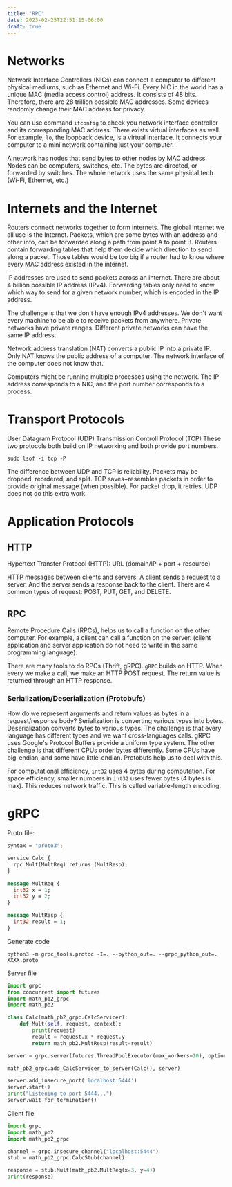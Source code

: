```yaml
---
title: "RPC"
date: 2023-02-25T22:51:15-06:00
draft: true
---
```


# Networks

Network Interface Controllers (NICs) can connect a computer to different physical mediums, such as Ethernet and Wi-Fi. Every NIC in the world has a unique MAC (media access control) address. It consists of 48 bits. Therefore, there are 28 trillion possible MAC addresses. Some devices randomly change their MAC address for privacy.

You can use command `ifconfig` to check you network interface controller and its corresponding MAC address. There exists virtual interfaces as well. For example, `lo`, the loopback device, is a virtual interface. It connects your computer to a mini network containing just your computer.

A network has nodes that send bytes to other nodes by MAC address. Nodes can be computers, switches, etc. The bytes are directed, or forwarded by switches. The whole network uses the same physical tech (Wi-Fi, Ethernet, etc.)

# Internets and the Internet

Routers connect networks together to form internets. The global internet we all use is the Internet. Packets, which are some bytes with an address and other info, can be forwarded along a path from point A to point B. Routers contain forwarding tables that help them decide which direction to send along a packet. Those tables would be too big if a router had to know where every MAC address existed in the internet.

IP addresses are used to send packets across an internet. There are about 4 billion possible IP address (IPv4). Forwarding tables only need to know which way to send for a given network number, which is encoded in the IP address.

The challenge is that we don't have enough IPv4 addresses. We don't want every machine to be able to receive packets from anywhere. Private networks have private ranges. Different private networks can have the same IP address. 

Network address translation (NAT) converts a public IP into a private IP. Only NAT knows the public address of a computer. The network interface of the computer does not know that.

Computers might be running multiple processes using the network. The IP address corresponds to a NIC, and the port number corresponds to a process.

# Transport Protocols

User Datagram Protocol (UDP)
Transmission Controll Protocol (TCP)
These two protocols both build on IP networking and both provide port numbers.

```
sudo lsof -i tcp -P
```

The difference between UDP and TCP is reliability. Packets may be dropped, reordered, and split. TCP saves+resembles packets in order to provide original message (when possible). For packet drop, it retries. UDP does not do this extra work.

# Application Protocols

## HTTP 

Hypertext Transfer Protocol (HTTP): URL (domain/IP + port + resource)

HTTP messages between clients and servers:
A client sends  a request to a server. And the server sends a response back to the client. There are 4 common types of request: POST, PUT, GET, and DELETE.

## RPC

Remote Procedure Calls (RPCs), helps us to call a function on the other computer. For example, a client can call a function on the server. (client application and server application do not need to write in the same programming language).

There are many tools to do RPCs (Thrift, gRPC). `gRPC` builds on HTTP. When every we make a call, we make an HTTP POST request. The return value is returned through an HTTP response.

###  Serialization/Deserialization (Protobufs)

How do we represent arguments and return values as bytes in a request/response body? Serialization is converting various types into bytes. Deserialization converts bytes to various types. The challenge is that every language has different types and we want cross-languages calls. gRPC uses Google's Protocol Buffers provide a uniform type system. The other challenge is that different CPUs order bytes differently. Some CPUs have big-endian, and some have little-endian. Protobufs help us to deal with this.

For computational efficiency, `int32` uses 4 bytes during computation. For space efficiency, smaller numbers in `int32` uses fewer bytes (4 bytes is max). This reduces network traffic. This is called variable-length encoding.

# gRPC

Proto file:
```proto
syntax = "proto3";

service Calc {
  rpc Mult(MultReq) returns (MultResp);
}

message MultReq {
  int32 x = 1;
  int32 y = 2;
}

message MultResp {
  int32 result = 1;
}
```

Generate code
```
python3 -m grpc_tools.protoc -I=. --python_out=. --grpc_python_out=. XXXX.proto
```

Server file
```python
import grpc
from concurrent import futures
import math_pb2_grpc
import math_pb2

class Calc(math_pb2_grpc.CalcServicer):
    def Mult(self, request, context):
        print(request)
        result = request.x * request.y
        return math_pb2.MultResp(result=result)

server = grpc.server(futures.ThreadPoolExecutor(max_workers=10), options=[("grpc.so_reuseport", 0)])

math_pb2_grpc.add_CalcServicer_to_server(Calc(), server)

server.add_insecure_port('localhost:5444')
server.start()
print("Listening to port 5444...")
server.wait_for_termination()
```

Client file
```python
import grpc
import math_pb2
import math_pb2_grpc

channel = grpc.insecure_channel("localhost:5444")
stub = math_pb2_grpc.CalcStub(channel)

response = stub.Mult(math_pb2.MultReq(x=3, y=4))
print(response)
```

